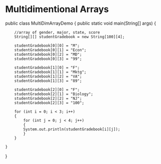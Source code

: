 # Multidimentional Arrays

public class MultiDimArrayDemo {
    public static void main(String[] args) {
    	
    	//array of gender, major, state, score
        String[][] studentGradebook = new String[100][4];
      
        studentGradebook[0][0] = "M";
        studentGradebook[0][1] = "Econ";
        studentGradebook[0][2] = "MD";
        studentGradebook[0][3] = "99";

        studentGradebook[1][0] = "F";
        studentGradebook[1][1] = "Mktg";
        studentGradebook[1][2] = "VA";
        studentGradebook[1][3] = "89";
        
        studentGradebook[2][0] = "F";
        studentGradebook[2][1] = "Biology";
        studentGradebook[2][2] = "NJ";
        studentGradebook[2][3] = "100";
        
        for (int i = 0; i < 3; i++)
        {
        	for (int j = 0; j < 4; j++)
            {
        	System.out.println(studentGradebook[i][j]);
            }
        }
        
    }
}
